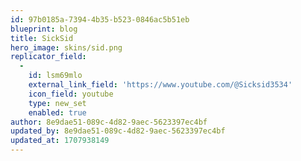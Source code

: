 ```yaml
---
id: 97b0185a-7394-4b35-b523-0846ac5b51eb
blueprint: blog
title: SickSid
hero_image: skins/sid.png
replicator_field:
  -
    id: lsm69mlo
    external_link_field: 'https://www.youtube.com/@Sicksid3534'
    icon_field: youtube
    type: new_set
    enabled: true
author: 8e9dae51-089c-4d82-9aec-5623397ec4bf
updated_by: 8e9dae51-089c-4d82-9aec-5623397ec4bf
updated_at: 1707938149
---
```

